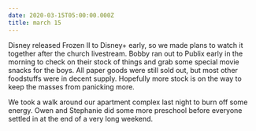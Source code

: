 ```yaml
---
date: 2020-03-15T05:00:00.000Z
title: march 15
---
```


Disney released Frozen II to Disney+ early, so we made plans to watch it
together after the church livestream. Bobby ran out to Publix early in the
morning to check on their stock of things and grab some special movie snacks for
the boys. All paper goods were still sold out, but most other foodstuffs were in
decent supply. Hopefully more stock is on the way to keep the masses from
panicking more.

We took a walk around our apartment complex last night to burn off some energy.
Owen and Stephanie did some more preschool before everyone settled in at the end
of a very long weekend.
